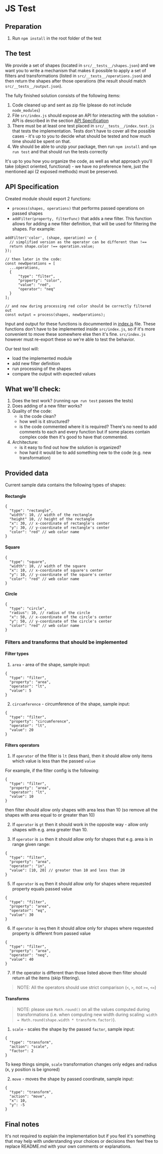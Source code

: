 # JS Test

## Preparation

1. Run `npm install` in the root folder of the test

## The test

We provide a set of shapes (located in `src/__tests__/shapes.json`) and we want you to write a mechanism that makes it possible to apply a set of filters and transformations (listed in `src/__tests__/operations.json`) and then return the shapes after those operations (the result should match `src/__tests__/output.json`).

The fully finished solution consists of the following items:

1. Code cleaned up and sent as zip file (please do not include `node_modules`)
2. File `src/index.js` should expose an API for interacting with the solution - API is described in the section [API Specification](#api-specification)
3. There must be at least one test placed in `src/__tests__/index.test.js` that tests the implementation. Tests don't have to cover all the possible cases - it's up to you to decide what should be tested and how much time should be spent on that.
4. We should be able to unzip your package, then run `npm install` and `npm run test` and that should run the tests correctly

It's up to you how you organize the code, as well as what approach you'll take (object oriented, functional) - we have no preference here, just the mentioned api (2 exposed methods) must be preserved.

## API Specification

Created module should export 2 functions:
- `process(shapes, operations)` that performs passed operations on passed shapes
- `addFilter(property, filterFunc)` that adds a new filter. This function allows for adding a new filter definition, that will be used for filtering the shapes. 
For example:

```
addFilter('color', (shape, operation) => {  
  // simplified version as the operator can be different than !==
  return shape.color !== operation.value;
});

// then later in the code:
const newOperations = [
  ...operations, 
  {  
      "type": "filter",  
      "property": "color",  
      "value": "red",  
      "operator": "neq"
  }
];

// and now during processing red color should be correctly filtered out
const output = process(shapes, newOperations);
```


Input and output for these functions is docummented in [index.js](./src/index.js) file. These functions don't have to be implemented inside `src/index.js`, so if it's more convenient to move these somewhere else then it's fine. `src/index.js` however must re-export these so we're able to test the behavior.


Our test tool will:
- load the implemented module
- add new filter definition
- run processing of the shapes
- compare the output with expected values


## What we'll check:

1. Does the test work? (running `npm run test` passes the tests)
2. Does adding of a new filter works?
2. Quality of the code:
   - is the code clean?
   - how well is it structured?
   - is the code commented where it is required? There's no need to add comments to each and every function but if some places contain complex code then it's good to have that commented.
3. Architecture:
   - is it easy to find out how the solution is organized?
   - how hard it would be to add something new to the code (e.g. new transformation)

## Provided data

Current sample data contains the following types of shapes:

#### Rectangle

```
{
  "type": "rectangle",
  "width": 10, // width of the rectangle
  "height" 10, // height of the rectangle
  "x": 30, // x-coordinate of rectangle's center
  "y": 30, // y-coordinate of rectangle's center
  "color": "red" // web color name
}
```

#### Square

```
{
  "type": "square",
  "width": 10, // width of the square
  "x": 10, // x-coordinate of square's center
  "y": 10, // y-coordinate of the square's center
  "color": "red" // web color name
}
```

#### Circle

```
{
  "type": "circle",
  "radius": 10, // radius of the circle
  "x": 50, // x-coordinate of the circle's center
  "y": 50, // y-coordinate of the circle's center
  "color": "red" // web color name
}
```

### Filters and transforms that should be implemented

#### Filter types

1. `area` - area of the shape, sample input:

```
{
  "type": "filter",
  "property": "area",
  "operator": "lt",
  "value": 5
}
```

2. `circumference` - circumference of the shape, sample input:

```
{
  "type": "filter",
  "property": "circumference",
  "operator": "lt",
  "value": 20
}
```

#### Filters operators

1. If `operator` of the filter is `lt` (less than), then it should allow only items which value is less than the passed `value`

For example, if the filter config is the following:

```
{
  "type": "filter",
  "property": "area",
  "operator": "lt",
  "value": 10
}
```

then filter should allow only shapes with area less than 10 (so remove all the shapes with area equal to or greater than 10)

2. If `operator` is `gt` then it should work in the opposite way - allow only shapes with e.g. area greater than 10.

3. If `operator` is `in` then it should allow only for shapes that e.g. area is in range given range:

```
{
  "type": "filter",
  "property": "area",
  "operator": "in",
  "value": [10, 20] // greater than 10 and less than 20
}
```

5. If `operator` is `eq` then it should allow only for shapes where requested property equals passed value
```
{
  "type": "filter",
  "property": "area",
  "operator": "eq",
  "value": 30
}
```

6. If `operator` is `neq` then it should allow only for shapes where requested property is different from passed value
```
{
  "type": "filter",
  "property": "area",
  "operator": "neq",
  "value": 40
}
```

7. If the operator is different than those listed above then filter should return all the items (skip filtering).

> NOTE: All the operators should use strict comparison (`<`, `>`, not `>=`, `<=`)

#### Transforms

> NOTE: please use `Math.round()` on all the values computed during transformations (i.e. when computing new width during scaling: `width = Math.round(shape.width * transform.factor)`).

1. `scale` - scales the shape by the passed `factor`, sample input:

```
{
  "type": "transform",
  "action": "scale",
  "factor": 2
}
```

To keep things simple, `scale` transformation changes only edges and radius (x, y position is be ignored)

2. `move` - moves the shape by passed coordinate, sample input:

```
{
  "type": "transform",
  "action": "move",
  "x": 10,
  "y": -5
}
```

## Final notes
It's not required to explain the implementation but if you feel it's something that may help with understanding your choices or decisions then feel free to replace README.md with your own comments or explanations.
